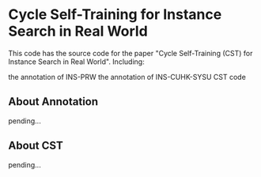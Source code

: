 # Cycle Self-Training for Instance Search in Real World

This code has the source code for the paper "Cycle Self-Training (CST) for Instance Search in Real World". Including:

the annotation of INS-PRW
the annotation of INS-CUHK-SYSU
CST code

## About Annotation
pending...

## About CST
pending...
